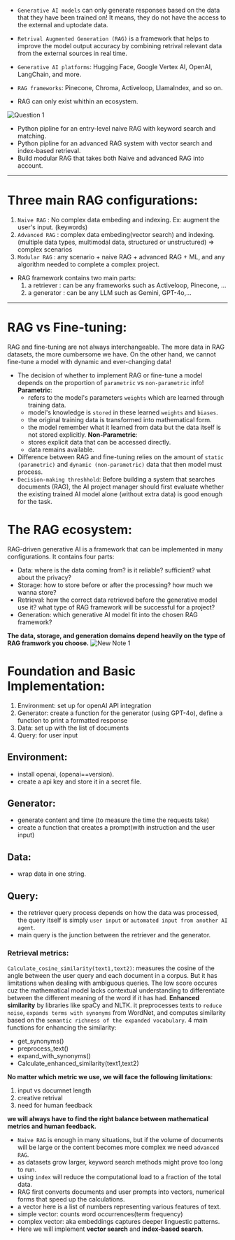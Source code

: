 * `Generative AI models` can only generate responses based on the data that they have been trained on! It means, they do not have the access to the external and uptodate data.
  
* `Retrival Augmented Generation (RAG)` is a framework that helps to improve the model output accuracy by combining retrival relevant data from the external sources in real time.

* `Generative AI platforms`: Hugging Face, Google Vertex AI, OpenAI, LangChain, and more.
* `RAG frameworks`: Pinecone, Chroma, Activeloop, LIamaIndex, and so on.

* RAG can only exist whithin an ecosystem.

![‎Question ‎1](https://github.com/user-attachments/assets/2f17844b-426a-4589-bca3-9a767857341a)

- Python pipline for an entry-level naive RAG with keyword search and matching.
- Python pipline for an advanced RAG system with vector search and index-based retrieval.
- Build modular RAG that takes both Naive and advanced RAG into account.
______________________________________
# Three main RAG configurations:
  1. `Naive RAG` : No complex data embeding and indexing. Ex: augment the user's input. (keywords)
  2. `Advanced RAG` : complex data embeding(vector search) and indexing. (multiple data types, multimodal data, structured or unstructured) => complex scenarios
  3. `Modular RAG` : any scenario + naive RAG + advanced RAG + ML, and any algorithm needed to complete a complex project.

- RAG framework contains two main parts:
    1. a retriever : can be any frameworks such as Activeloop, Pinecone, ...
    2. a generator : can be any LLM such as Gemini, GPT-4o,...

_________________________
# RAG vs Fine-tuning:
RAG and fine-tuning are not always interchangeable. The more data in RAG datasets, the more cumbersome we have. On the other hand, we cannot fine-tune a model with dynamic and ever-changing data!
* The decision of whether to implement RAG or fine-tune a model depends on the proportion of `parametric` vs `non-parametric` info!
**Parametric**:
  - refers to the model's parameters `weights` which are learned through training data.
  - model's knowledge is `stored` in these learned `weights` and `biases`.
  - the original training data is transformed into mathematical form.
  - the model remember what it learned from data but the data itself is not stored explicitly.
**Non-Parametric**:
  - stores explicit data that can be accessed directly.
  - data remains available.
* Difference between RAG and fine-tuning relies on the amount of `static (parametric)` and `dynamic (non-parametric)` data that then model must process.
* `Decision-making threshhold`: Before building a system that searches documents (RAG), the AI project manager should first evaluate whether the existing trained AI model alone (without extra data) is good enough for the task.

# The RAG ecosystem:

RAG-driven generative AI is a framework that can be implemented in many configurations.
It contains four parts:
- Data: where is the data coming from? is it reliable? sufficient? what about the privacy?
- Storage: how to store before or after the processing? how much we wanna store?
- Retrieval: how the correct data retrieved before the generative model use it? what type of RAG framework will be successful for a project?
- Generation: which generative AI model fit into the chosen RAG framework?


**The data, storage, and generation domains depend heavily on the type of RAG framwork you choose.**
![‎New Note ‎1](https://github.com/user-attachments/assets/07e368d1-b6e9-427c-9063-1b9c7d142893)

# Foundation and Basic Implementation:
1. Environment: set up for openAI API integration
2. Generator: create a function for the generator (using GPT-4o), define a function to print a formatted response
3. Data: set up with the list of documents
4. Query: for user input

## Environment:
- install openai, (openai==version).
- create a api key and store it in a secret file.

## Generator:
- generate content and time (to measure the time the requests take)
- create a function that creates a prompt(with instruction and the user input)

## Data:
- wrap data in one string.

## Query:
- the retriever query process depends on how the data was processed, the query itself is simply `user input` or `automated input from another AI agent`.
- main query is the junction between the retriever and the generator.

### Retrieval metrics:
`Calculate_cosine_similarity(text1,text2)`:
measures the cosine of the angle between the user query and each document in a corpus. But it has limitations when dealing with ambiguous queries. The low score occures cuz the mathematical model lacks contextual understanding to differentiate between the different meaning of the word if it has had. 
**Enhanced similarity**
by libraries like spaCy and NLTK. it preprocesses texts to `reduce noise`, `expands terms with synonyms` from WordNet, and computes similarity based on the `semantic richness of the expanded vocabulary`.
4 main functions for enhancing the similarity:
* get_synonyms()
* preprocess_text()
* expand_with_synonyms()
* Calculate_enhanced_similarity(text1,text2) 


**No matter which metric we use, we will face the following limitations**:
1. input vs documnet length
2. creative retrival
3. need for human feedback
   
**we will always have to find the right balance between mathematical metrics and human feedback.**

- `Naive RAG` is enough in many situations, but if the volume of documents will be large or the content becomes more complex we need `advanced RAG`.
- as datasets grow larger, keyword search methods might prove too long to run.
- using `index` will reduce the computational load to a fraction of the total data.
- RAG first converts documents and user prompts into vectors, numerical forms that speed up the calculations.
- a vector here is a list of numbers representing various features of text.
- simple vector: counts word occurrences(term frequency)
- complex vector: aka embeddings captures deeper linguestic patterns.
- Here we will implement **vector search** and **index-based search**.
